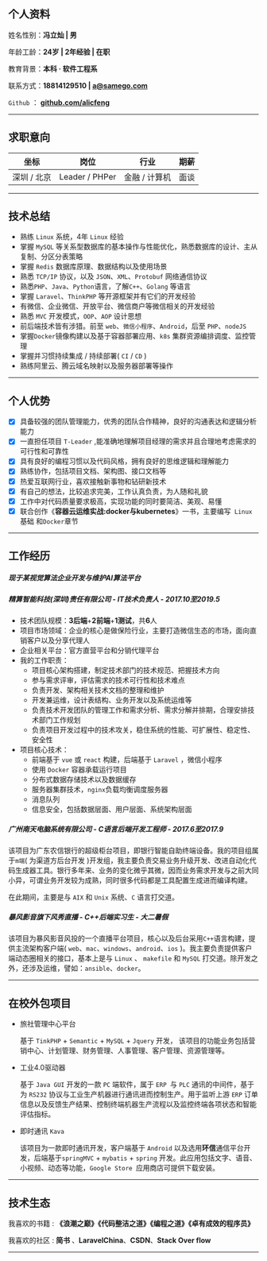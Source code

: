 ## 个人资料

姓名性别：**冯立灿 | 男**

年龄工龄：**24岁 | 2年经验 | 在职**

教育背景：**本科 · 软件工程系**

联系方式：**18814129510 | a@samego.com**

 `Github` ： **[github.com/alicfeng](https://github.com/alicfeng)**

___



## 求职意向

|     坐标      |       岗位       |      行业       | 期薪 |
| :-----------: | :--------------: | :-------------: | :--: |
| 深圳  /  北京 | Leader  /  PHPer | 金融  /  计算机 | 面谈 |

___



## 技术总结

- 熟练 `Linux` 系统，4年 `Linux` 经验
- 掌握 `MySQL` 等关系型数据库的基本操作与性能优化，熟悉数据库的设计、主从复制、分区分表策略
- 掌握 `Redis` 数据库原理、数据结构以及使用场景
- 熟悉 `TCP/IP` 协议，以及 `JSON`、`XML`、`Protobuf` 网络通信协议
- 熟悉`PHP`、`Java`、`Python`语言，了解`C++`、`Golang` 等语言
- 掌握 `Laravel`、`ThinkPHP` 等开源框架并有它们的开发经验
- 有微信、企业微信、开放平台、微信商户等微信相关的开发经验
- 熟悉 `MVC` 开发模式，`OOP`、`AOP` 设计思想
- 前后端技术皆有涉猎。前至 `web`、`微信小程序`、`Android`，后至 `PHP`、`nodeJS`
- 掌握`Docker`镜像构建以及基于容器部署应用、`k8s` 集群资源编排调度、监控管理
- 掌握并习惯持续集成 / 持续部署( `CI` / `CD` )
- 熟练阿里云、腾云域名映射以及服务器部署等操作

___



## 个人优势

- [x] 具备较强的团队管理能力，优秀的团队合作精神，良好的沟通表达和逻辑分析能力
- [x] 一直担任项目 `T-Leader` ,能准确地理解项目经理的需求并且合理地考虑需求的可行性和可靠性
- [x] 具有良好的编程习惯以及代码风格，拥有良好的思维逻辑和理解能力
- [x] 熟练协作，包括项目文档、架构图、接口文档等
- [x] 热爱互联网行业，喜欢接触新事物和钻研新技术
- [x] 有自己的想法，比较追求完美，工作认真负责，为人随和礼貌
- [x] 工作中对代码质量要求极高，实现功能的同时要简洁、美观、易懂
- [x] 联合创作《**容器云运维实战:docker与kubernetes**》⼀书，主要编写` Linux`基础 和`Docker`章节

___



## 工作经历

##### 现于某视觉算法企业开发与维护AI算法平台

##### 精算智能科技(深圳)责任有限公司 - IT技术负责人 - 2017.10至2019.5

- 技术团队规模：**3后端**+**2前端**+**1测试**，共**6**人
- 项目市场领域：企业的核心是做保险行业，主要打造微信生态的市场，面向直销客户以及分享代理人
- 企业相关平台：官方直营平台和分销代理平台
- 我的工作职责：
  - 项目核心架构搭建，制定技术部门的技术规范、把握技术方向
  - 参与需求评审，评估需求的技术可行性和技术难点
  - 负责开发、架构相关技术文档的整理和维护
  - 开发兼运维，设计表结构、业务开发以及系统运维等
  - 负责技术开发团队的管理工作和需求分析、需求分解并排期，合理安排技术部门工作规划
  - 负责项目开发过程中的技术攻关，稳住系统的性能、可扩展性、稳定性、安全性
- 项目核心技术：
  - 前端基于 `vue` 或 `react` 构建，后端基于 `Laravel` ，微信小程序
  - 使用 `Docker` 容器承载运行项目
  - 分布式数据存储技术以及数据缓存
  - 服务器集群技术，`nginx`负载均衡调度服务器
  - 消息队列
  - 信息安全，包括数据层面、用户层面、系统架构层面



##### 广州南天电脑系统有限公司 - C语言后端开发工程师 - 2017.6至2017.9

该项目为广东农信银行的超级柜台项目，即银行智能自助终端设备。我的项目组属于`m端`( 为渠道方后台开发 )开发组，我主要负责交易业务升级开发、改进自动化代码生成器工具。银行多年来、业务的变化微乎其微，因而业务需求开发与之前大同小异，可谓业务开发较为成熟，同时很多代码都是工具配置生成进而编译构建。

在此期间，主要是与 `AIX` 和 `Unix` 系统、`C` 语言打交道。



##### 暴风影音旗下风秀直播 - C++后端实习生 - 大二暑假

该项目为暴风影音风投的一个直播平台项目，核心以及后台采用`C++`语言构建，提供主流架构客户端( `web`、`mac`、`windows`、`android`、`ios` )。我主要负责提供客户端动态圈相关的接口，基本上是与 `Linux` 、 `makefile` 和 `MySQL` 打交道。除开发之外，还涉及运维，譬如：`ansible`、`docker`。

___



## 在校外包项目

- 旅社管理中心平台

  基于 `TinkPHP` + `Semantic` + `MySQL` + `Jquery` 开发， 该项目的功能业务包括营销中心、计划管理、财务管理、人事管理、客户管理、资源管理等。

- 工业4.0驱动器

  基于  `	Java GUI ` 开发的一款 `PC` 端软件，属于 `ERP `与 `PLC` 通讯的中间件，基于为 `RS232` 协议与工业生产机器进行通讯进而控制生产。用于监听上游 `ERP` 订单信息以及反馈生产结果、控制终端机器生产流程以及监控终端各项状态和智能评估指标。

- 即时通讯 `Kava`

  该项目为一款即时通讯开发，客户端基于 `Android` 以及选用**环信**通信平台开发，后端基于`springMVC` + `mybatis` + `spring` 开发。此应用包括文字、语音、小视频、动态等功能，`Google Store `应用商店可提供下载安装。

------



## 技术生态

我喜欢的书籍 : **《浪潮之巅》《代码整洁之道》《编程之道》《卓有成效的程序员》**

我喜欢的社区 : **简书** 、**LaravelChina**、**CSDN**、**Stack Over flow** 

___



[^AlicFeng]: 价值源于技术，贡献源于分享 | 感谢阅读 `AlicFeng` 简历

